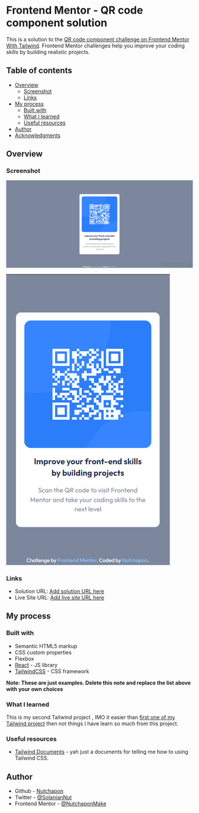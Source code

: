 # Frontend Mentor - QR code component solution

This is a solution to the [QR code component challenge on Frontend Mentor With Tailwind](https://www.frontendmentor.io/challenges/qr-code-component-iux_sIO_H). Frontend Mentor challenges help you improve your coding skills by building realistic projects.

## Table of contents

- [Overview](#overview)
  - [Screenshot](#screenshot)
  - [Links](#links)
- [My process](#my-process)
  - [Built with](#built-with)
  - [What I learned](#what-i-learned)
  - [Useful resources](#useful-resources)
- [Author](#author)
- [Acknowledgments](#acknowledgments)

## Overview

### Screenshot

![](./Screenshots/ss1.jpg)

![](./Screenshots/ss2.jpg)

### Links

- Solution URL: [Add solution URL here](https://your-solution-url.com)
- Live Site URL: [Add live site URL here](https://your-live-site-url.com)

## My process

### Built with

- Semantic HTML5 markup
- CSS custom properties
- Flexbox
- [React](https://reactjs.org/) - JS library
- [TailwindCSS](https://tailwindcss.com/) - CSS framework

**Note: These are just examples. Delete this note and replace the list above with your own choices**

### What I learned

This is my second Tailwind project , IMO it easier than [first one of my Tailwind project](https://github.com/kodaicoder/faq-accordion-card) then not things I have learn so much from this project.

### Useful resources

- [Tailwind Documents](https://tailwindcss.com/docs/) - yah just a documents for telling me how to using Tailwind CSS.

## Author

- Github - [Nutchapon](https://github.com/kodaicoder)
- Twitter - [@SolanianNut](https://twitter.com/SolanianNut)
- Frontend Mentor - [@NutchaponMake](https://www.frontendmentor.io/profile/NutchaponMake)
